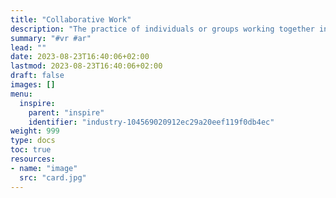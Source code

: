 ```yaml
---
title: "Collaborative Work"
description: "The practice of individuals or groups working together in a shared virtual environment, often enabled by advanced technologies like augmented reality (AR), virtual reality (VR), and blockchain. "
summary: "#vr #ar"
lead: ""
date: 2023-08-23T16:40:06+02:00
lastmod: 2023-08-23T16:40:06+02:00
draft: false
images: []
menu:
  inspire:
    parent: "inspire"
    identifier: "industry-104569020912ec29a20eef119f0db4ec"
weight: 999
type: docs
toc: true
resources:
- name: "image"
  src: "card.jpg"
---
```


